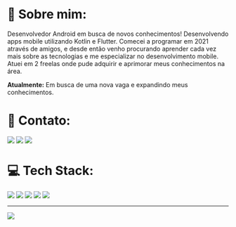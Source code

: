 # 💫 Sobre mim:

Desenvolvedor Android em busca de novos conhecimentos! Desenvolvendo apps mobile utilizando Kotlin e Flutter. Comecei a programar em 2021 através de amigos, e desde então venho procurando aprender cada vez mais sobre as tecnologias e me especializar no desenvolvimento mobile. Atuei em 2 freelas onde pude adquirir e aprimorar meus conhecimentos na área.

**Atualmente:** Em busca de uma nova vaga e expandindo meus conhecimentos.




# 📧 Contato:

<a href="mailto:guihroch@gmail.com"><img src="https://img.shields.io/badge/Gmail-D14836?style=for-the-badge&logo=gmail&logoColor=white"/><a/>
<a href="https://www.linkedin.com/in/guilherme-martins-032861251/"><img src="https://img.shields.io/badge/LinkedIn-0077B5?style=for-the-badge&logo=linkedin&logoColor=white"/><a/>
<a href="https://wa.me/+5527998754853"><img src="https://img.shields.io/badge/WhatsApp-25D366?style=for-the-badge&logo=whatsapp&logoColor=white"/><a/>


# 💻 Tech Stack:

<img src="https://img.shields.io/badge/Android-3DDC84?style=for-the-badge&logo=android&logoColor=white"/> <img src="https://img.shields.io/badge/Kotlin-0095D5?&style=for-the-badge&logo=kotlin&logoColor=white"/>
<img src="https://img.shields.io/badge/Android_Studio-3DDC84?style=for-the-badge&logo=android-studio&logoColor=white"/>
<img src="https://img.shields.io/badge/Flutter-02569B?style=for-the-badge&logo=flutter&logoColor=white"/>
<img src="https://img.shields.io/badge/GitHub-100000?style=for-the-badge&logo=github&logoColor=white"/>


---
[![](https://visitcount.itsvg.in/api?id=guihroch&icon=0&color=0)](https://visitcount.itsvg.in)
